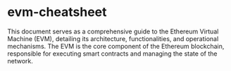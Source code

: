 # evm-cheatsheet
This document serves as a comprehensive guide to the Ethereum Virtual Machine (EVM), detailing its architecture, functionalities, and operational mechanisms. The EVM is the core component of the Ethereum blockchain, responsible for executing smart contracts and managing the state of the network.
